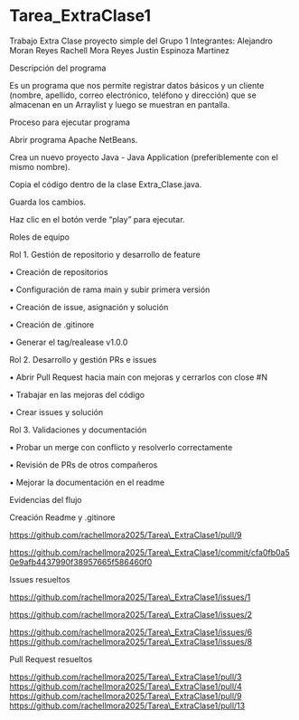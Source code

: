 # Tarea\_ExtraClase1

Trabajo Extra Clase proyecto simple del Grupo 1
Integrantes:
Alejandro Moran Reyes
Rachell Mora Reyes
Justin Espinoza Martinez



Descripción del programa

Es un programa que nos permite registrar datos básicos y un cliente (nombre, apellido, correo electrónico, teléfono y dirección) que se almacenan en un Arraylist y luego se muestran en pantalla.

Proceso para ejecutar programa

Abrir programa Apache NetBeans.

Crea un nuevo proyecto Java - Java Application (preferiblemente con el mismo nombre).

Copia el código dentro de la clase Extra\_Clase.java.

Guarda los cambios.

Haz clic en el botón verde “play” para ejecutar.

Roles de equipo

Rol 1. Gestión de repositorio y desarrollo de feature

•	Creación de repositorios

•	Configuración de rama main y subir primera versión

•	Creación de issue, asignación y solución

•	Creación de .gitinore

•	Generar el tag/realease v1.0.0

Rol 2. Desarrollo y gestión PRs e issues 

•	Abrir Pull Request hacia main con mejoras y cerrarlos con close #N

•	Trabajar en las mejoras del código

•	Crear issues y solución

Rol 3. Validaciones y documentación

•	Probar un merge con conflicto y resolverlo correctamente 

•	Revisión de PRs de otros compañeros

•	Mejorar la documentación en el readme

Evidencias del flujo 

Creación Readme y .gitinore

https://github.com/rachellmora2025/Tarea\_ExtraClase1/pull/9

https://github.com/rachellmora2025/Tarea\_ExtraClase1/commit/cfa0fb0a50e9afb4437990f38957665f586460f0 

Issues resueltos

https://github.com/rachellmora2025/Tarea\_ExtraClase1/issues/1 

https://github.com/rachellmora2025/Tarea\_ExtraClase1/issues/2

https://github.com/rachellmora2025/Tarea\_ExtraClase1/issues/6 https://github.com/rachellmora2025/Tarea\_ExtraClase1/issues/8 

Pull Request resueltos

https://github.com/rachellmora2025/Tarea\_ExtraClase1/pull/3 https://github.com/rachellmora2025/Tarea\_ExtraClase1/pull/4 https://github.com/rachellmora2025/Tarea\_ExtraClase1/pull/9 https://github.com/rachellmora2025/Tarea\_ExtraClase1/pull/13 





